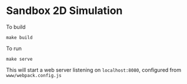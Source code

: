 # Sandbox 2D Simulation

To build

```make build```

To run

```make serve```

This will start a web server listening on `localhost:8080`, configured from `www/webpack.config.js`
